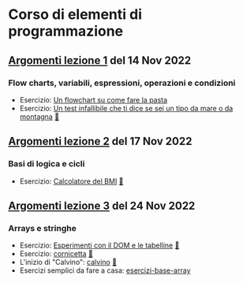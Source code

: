 # Corso di elementi di programmazione  

## [Argomenti lezione 1](1-intro-variabili-condizioni.md) del 14 Nov 2022   
### Flow charts, variabili, espressioni, operazioni e condizioni

- Esercizio: [Un flowchart su come fare la pasta](https://www.figma.com/file/k0M7EjNgv7DJxqu54JVWgg/Untitled?node-id=24%3A28)
- Esercizio: [Un test infallibile che ti dice se sei un tipo da mare o da montagna](https://github.com/lichfolky/elementi-js-2022/tree/main/test-mare-montagna/) [🔎](/elementi-js-2022/test-mare-montagna/)

## [Argomenti lezione 2](2-logica-cicli.md) del 17 Nov 2022   
### Basi di logica e cicli

- Esercizio: [Calcolatore del BMI](https://github.com/lichfolky/elementi-js-2022/tree/main/bmi-calc/) [🔎](/elementi-js-2022/bmi-calc/)

## [Argomenti lezione 3](3-arrays.md) del 24 Nov 2022    
### Arrays e stringhe

- Esercizio: [Esperimenti con il DOM e le tabelline](https://github.com/lichfolky/elementi-js-2022/tree/main/lista-spesa-tabelline/) [🔎](/elementi-js-2022/lista-spesa-tabelline/)
- Esercizio: [cornicetta](https://github.com/lichfolky/elementi-js-2022/tree/main/cornicetta/) [🔎](/elementi-js-2022/cornicetta/)
- L'inizio di "Calvino": [calvino](https://github.com/lichfolky/elementi-js-2022/tree/main/calvino/) [🔎](/elementi-js-2022/calvino/)
- Esercizi semplici da fare a casa: [esercizi-base-array](https://github.com/lichfolky/elementi-js-2022/tree/main/esercizi-base-array/)
